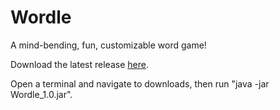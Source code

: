 # Wordle

A mind-bending, fun, customizable word game!

Download the latest release [here](https://github.com/DenDen747/Wordle/raw/main/builds/Wordle_1.0.jar).

Open a terminal and navigate to downloads, then run "java -jar Wordle_1.0.jar".
